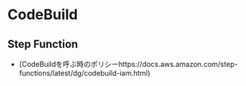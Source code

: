 # CodeBuild


## Step Function

- [CodeBuildを呼ぶ時のポリシーhttps://docs.aws.amazon.com/step-functions/latest/dg/codebuild-iam.html)